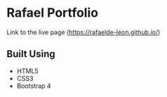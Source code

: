 # Rafael Portfolio

Link to the live page (https://rafaelde-leon.github.io/)


## Built Using

* HTML5
* CSS3
* Bootstrap 4

